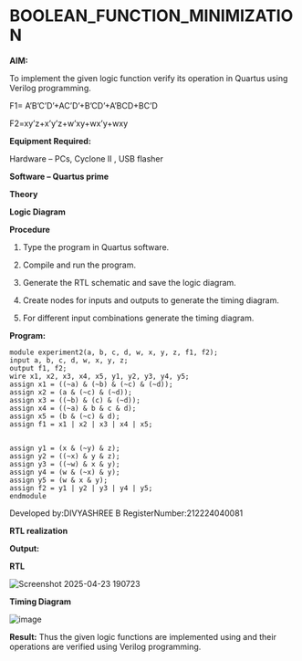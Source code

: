 # BOOLEAN_FUNCTION_MINIMIZATION

**AIM:**

To implement the given logic function verify its operation in Quartus using Verilog programming.

F1= A’B’C’D’+AC’D’+B’CD’+A’BCD+BC’D 

F2=xy’z+x’y’z+w’xy+wx’y+wxy

**Equipment Required:**

Hardware – PCs, Cyclone II , USB flasher

**Software – Quartus prime**

**Theory**

**Logic Diagram**

**Procedure**

1.	Type the program in Quartus software.

2.	Compile and run the program.

3.	Generate the RTL schematic and save the logic diagram.

4.	Create nodes for inputs and outputs to generate the timing diagram.

5.	For different input combinations generate the timing diagram.


**Program:**
```
module experiment2(a, b, c, d, w, x, y, z, f1, f2);
input a, b, c, d, w, x, y, z;
output f1, f2;
wire x1, x2, x3, x4, x5, y1, y2, y3, y4, y5;
assign x1 = ((~a) & (~b) & (~c) & (~d));
assign x2 = (a & (~c) & (~d));
assign x3 = ((~b) & (c) & (~d));
assign x4 = ((~a) & b & c & d);
assign x5 = (b & (~c) & d);
assign f1 = x1 | x2 | x3 | x4 | x5;


assign y1 = (x & (~y) & z);
assign y2 = ((~x) & y & z);
assign y3 = ((~w) & x & y);
assign y4 = (w & (~x) & y);
assign y5 = (w & x & y);
assign f2 = y1 | y2 | y3 | y4 | y5;
endmodule
```


Developed by:DIVYASHREE B
RegisterNumber:212224040081


**RTL realization**

**Output:**

**RTL**

![Screenshot 2025-04-23 190723](https://github.com/user-attachments/assets/ab0a855f-f6f2-44f9-82f8-6ce605dace71)

**Timing Diagram**


![image](https://github.com/user-attachments/assets/eb11d821-c973-40e6-921f-e5661c40354e)


**Result:**
Thus the given logic functions are implemented using and their operations are verified using Verilog programming.


